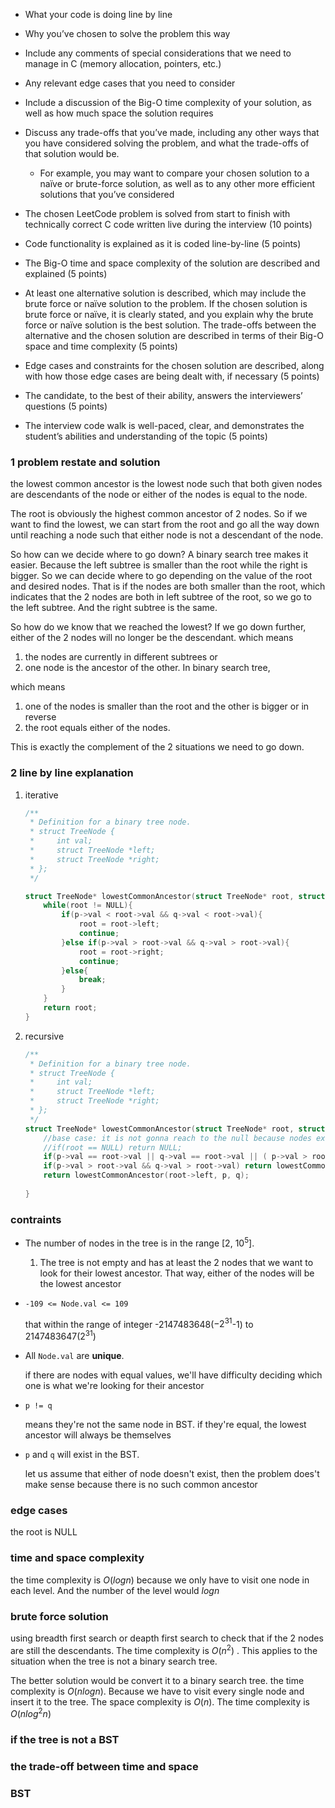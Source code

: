 - What your code is doing line by line
- Why you’ve chosen to solve the problem this way
- Include any comments of special considerations that we need to manage in C (memory allocation, pointers, etc.)
- Any relevant edge cases that you need to consider
- Include a discussion of the Big-O time complexity of your solution, as well as how much space the solution requires
- Discuss any trade-offs that you’ve made, including any other ways that you have considered solving the problem, and what the trade-offs of that solution would be.
  - For example, you may want to compare your chosen solution to a naïve or brute-force solution, as well as to any other more efficient solutions that you’ve considered

  
  
- The chosen LeetCode problem is solved from start to finish with technically correct C code written live during the interview (10 points)
- Code functionality is explained as it is coded line-by-line (5 points)
- The Big-O time and space complexity of the solution are described and explained (5 points)
- At least one alternative solution is described, which may include the brute force or naïve solution to the problem. If the chosen solution is brute force or naïve, it is clearly stated, and you explain why the brute force or naïve solution is the best solution. The trade-offs between the alternative and the chosen solution are described in terms of their Big-O space and time complexity (5 points)
- Edge cases and constraints for the chosen solution are described, along with how those edge cases are being dealt with, if necessary (5 points)
- The candidate, to the best of their ability, answers the interviewers’ questions (5 points)
- The interview code walk is well-paced, clear, and demonstrates the student’s abilities and understanding of the topic (5 points)

### 1 problem restate and solution 

the lowest common ancestor is the lowest node such that both given nodes are descendants of the node or either of the nodes is equal to the node.

The root is obviously the highest common ancestor of 2 nodes. So if we want to find the lowest, we can start from the root and go all the way down until reaching a node such that either node is not a descendant of the node. 

So how can we decide where to go down? A binary search tree makes it easier. Because the left subtree is smaller than the root while the right is bigger. So we can decide where to go depending on the value of the root and desired nodes. That is if the nodes are both smaller than the root, which indicates that the 2 nodes are both in left subtree of the root, so we go to the left subtree. And the right subtree is the same.

So how do we know that we reached the lowest? If we go down further, either of the 2 nodes will no longer be the descendant. which means 

1. the nodes are currently in different subtrees or 
2. one node is the ancestor of the other. In binary search tree, 

which means 

1. one of the nodes is smaller than the root and the other is bigger or in reverse
2. the root equals either of the nodes.

This is exactly the complement of the 2 situations we need to go down.

### 2 line by line explanation 

1. iterative

   ```c
   /**
    * Definition for a binary tree node.
    * struct TreeNode {
    *     int val;
    *     struct TreeNode *left;
    *     struct TreeNode *right;
    * };
    */
   
   struct TreeNode* lowestCommonAncestor(struct TreeNode* root, struct TreeNode* p, struct TreeNode* q) {
       while(root != NULL){
           if(p->val < root->val && q->val < root->val){
               root = root->left;
               continue;
           }else if(p->val > root->val && q->val > root->val){
               root = root->right;
               continue;
           }else{ 
               break;
           }
       }
       return root;
   }
   
   ```

2. recursive

   ```c
   /**
    * Definition for a binary tree node.
    * struct TreeNode {
    *     int val;
    *     struct TreeNode *left;
    *     struct TreeNode *right;
    * };
    */
   struct TreeNode* lowestCommonAncestor(struct TreeNode* root, struct TreeNode* p, struct TreeNode* q) {
       //base case: it is not gonna reach to the null because nodes exist in tree. The lowest they can get is the second to last level when one node is the ancestor of the other
       //if(root == NULL) return NULL;
       if(p->val == root->val || q->val == root->val || ( p->val > root->val && q->val < root->val) || (p->val < root->val && q->val > root->val)) return root;
       if(p->val > root->val && q->val > root->val) return lowestCommonAncestor(root->right, p, q);
       return lowestCommonAncestor(root->left, p, q);
       
   }
   ```
   
   

### contraints

- The number of nodes in the tree is in the range [2, $10^5$].

  1. The tree is not empty and  has at least the 2 nodes that we want to look for their lowest ancestor. That way, either of the nodes will be the lowest ancestor

- `-109 <= Node.val <= 109`

  that within the range of integer -2147483648($-2^{31}$-1) to 2147483647($2^{31}$)

- All `Node.val` are **unique**.

  if there are nodes with equal values, we'll have difficulty deciding which one is what we're looking for their ancestor

- `p != q`

  means they're not the same node in BST. if they're equal, the lowest ancestor will always be themselves

- `p` and `q` will exist in the BST.

  let us assume that either of node doesn't exist, then the problem does't make sense because there is no such common ancestor

### edge cases

the root is NULL

### time and space complexity

the time complexity is $O(logn)$ because we only have to visit one node in each level. And the number of the level would $logn$

### brute force solution

using breadth first search or deapth first search to check that if the 2 nodes are still the descendants. The time complexity is $O(n^2)$ . This applies to the situation when the tree is not a binary search tree.

The better solution would be convert it to a binary search tree. the time complexity is $O(nlogn)$. Because we have to visit every single node and insert it to the tree. The space complexity is $O(n)$. The time complexity is $O(nlog^2n)$

### if the tree is not a BST

### the trade-off between time and space

### BST


